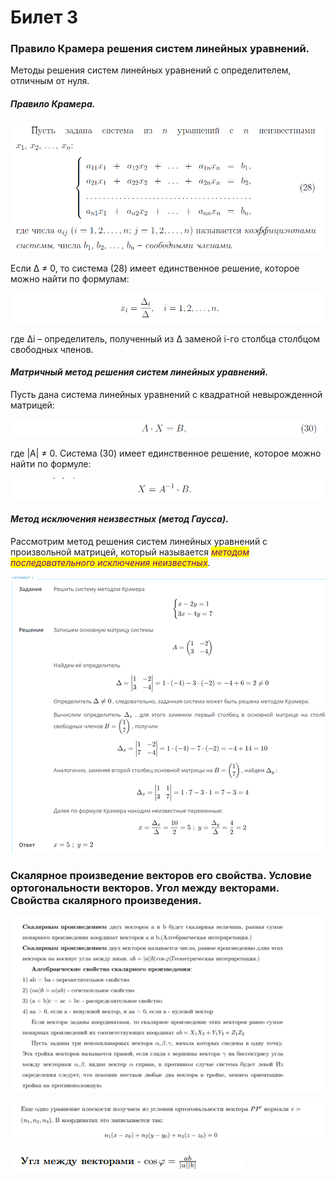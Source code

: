 # Билет 3

### Правило Крамера решения систем линейных уравнений.

Методы решения систем линейных уравнений с определителем, отличным от нуля.

#### _**Правило Крамера.**_

![](<../.gitbook/assets/image (69) (1).png>)

Если Δ ≠ 0, то система (28) имеет единственное решение, которое можно найти по формулам:

![](<../.gitbook/assets/image (11).png>)

&#x20;где ∆i – определитель, полученный из ∆ заменой i-го столбца столбцом свободных членов.

#### _**Матричный метод решения систем линейных уравнений.**_&#x20;

Пусть дана система линейных уравнений с квадратной невырожденной матрицей:

![](<../.gitbook/assets/image (58).png>)

где |A| ≠ 0. Система (30) имеет единственное решение, которое можно найти по формуле:

![](<../.gitbook/assets/image (42).png>)

#### _**Метод исключения неизвестных (метод Гаусса).**_&#x20;

Рассмотрим метод решения систем линейных уравнений с произвольной матрицей, который называется _<mark style="color:purple;">методом последовательного исключения неизвестных</mark>_.

![](<../.gitbook/assets/image (86).png>)

### **Скалярное произведение векторов его свойства. Условие ортогональности векторов. Угол между векторами. Свойства скалярного произведения.**

![](<../.gitbook/assets/image (23).png>)

![](<../.gitbook/assets/image (35).png>)

![](<../.gitbook/assets/image (26).png>)
